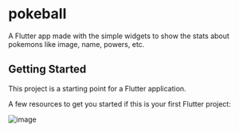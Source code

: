 # pokeball

A Flutter app made with the simple widgets to show the stats about pokemons like image, name, powers, etc.
## Getting Started

This project is a starting point for a Flutter application.

A few resources to get you started if this is your first Flutter project:

![image](https://user-images.githubusercontent.com/74004844/224236140-77ca637f-62ce-4bf6-9b67-4bf40af758a9.png)
